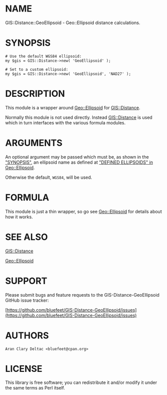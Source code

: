 # NAME

GIS::Distance::GeoEllipsoid - Geo::Ellipsoid distance calculations.

# SYNOPSIS

    # Use the default WGS84 ellipsoid:
    my $gis = GIS::Distance->new( 'GeoEllipsoid' );
    
    # Set to a custom ellipsoid:
    my $gis = GIS::Distance->new( 'GeoEllipsoid', 'NAD27' );

# DESCRIPTION

This module is a wrapper around [Geo::Ellipsoid](https://metacpan.org/pod/Geo::Ellipsoid) for [GIS::Distance](https://metacpan.org/pod/GIS::Distance).

Normally this module is not used directly.  Instead [GIS::Distance](https://metacpan.org/pod/GIS::Distance)
is used which in turn interfaces with the various formula modules.

# ARGUMENTS

An optional argument may be passed which must be, as shown in the
["SYNOPSIS"](#synopsis), an ellipsoid name as defined at
["DEFINED ELLIPSOIDS" in Geo::Ellipsoid](https://metacpan.org/pod/Geo::Ellipsoid#DEFINED-ELLIPSOIDS).

Otherwise the default, `WGS84`, will be used.

# FORMULA

This module is just a thin wrapper, so go see [Geo::Ellipsoid](https://metacpan.org/pod/Geo::Ellipsoid) for
details about how it works.

# SEE ALSO

[GIS::Distance](https://metacpan.org/pod/GIS::Distance)

[Geo::Ellipsoid](https://metacpan.org/pod/Geo::Ellipsoid)

# SUPPORT

Please submit bugs and feature requests to the GIS-Distance-GeoEllipsoid
GitHub issue tracker:

[https://github.com/bluefeet/GIS-Distance-GeoEllipsoid/issues](https://github.com/bluefeet/GIS-Distance-GeoEllipsoid/issues)

# AUTHORS

    Aran Clary Deltac <bluefeet@cpan.org>

# LICENSE

This library is free software; you can redistribute it and/or modify
it under the same terms as Perl itself.
